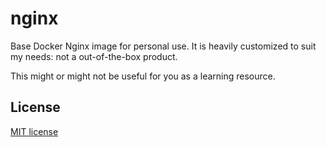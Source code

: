 # nginx

Base Docker Nginx image for personal use. It is heavily customized to suit my needs:
not a out-of-the-box product.

This might or might not be useful for you as a learning resource.

## License

[MIT license](https://en.wikipedia.org/wiki/MIT_License)
